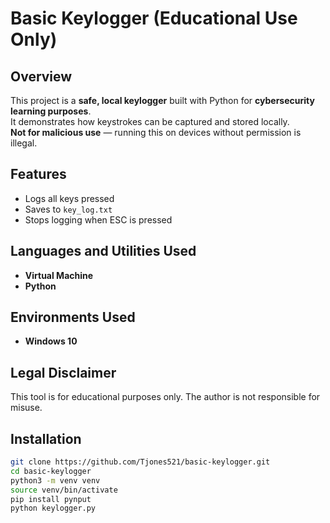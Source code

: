 # Basic Keylogger (Educational Use Only)

## Overview
This project is a **safe, local keylogger** built with Python for **cybersecurity learning purposes**.  
It demonstrates how keystrokes can be captured and stored locally.  
**Not for malicious use** — running this on devices without permission is illegal.

## Features
- Logs all keys pressed
- Saves to `key_log.txt`
- Stops logging when ESC is pressed

<h2>Languages and Utilities Used</h2>

- <b>Virtual Machine</b>  
- <b>Python</b> 


<h2>Environments Used </h2>

- <b>Windows 10</b>

## Legal Disclaimer
This tool is for educational purposes only. The author is not responsible for misuse.

## Installation
```bash
git clone https://github.com/Tjones521/basic-keylogger.git
cd basic-keylogger
python3 -m venv venv
source venv/bin/activate
pip install pynput
python keylogger.py


